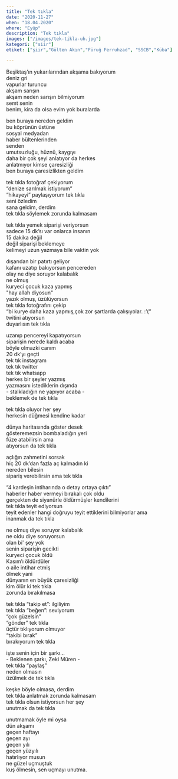 ```yaml
---
title: "Tek tıkla"
date: "2020-11-27"
when: "18.04.2020"
where: "Eyüp"
description: "Tek tıkla"
images: ["/images/tek-tikla-uh.jpg"]
kategori: ["siir"]
etiket: ["şiir","Gülten Akın","Füruğ Ferruhzad", "SSCB","Küba"]

---
```


Beşiktaş’ın yukarılarından akşama bakıyorum  
deniz gri  
vapurlar turuncu  
akşam sarışın  
akşam neden sarışın bilmiyorum  
semt senin   
benim, kira da olsa evim yok buralarda  

<!--more-->

ben buraya nereden geldim  
bu köprünün üstüne  
sosyal medyadan  
haber bültenlerinden  
senden  
umutsuzluğu, hüznü, kaygıyı   
daha bir çok şeyi anlatıyor da herkes  
anlatmıyor kimse çaresizliği  
ben buraya çaresizlikten geldim   

tek tıkla fotoğraf çekiyorum  
“denize sarılmak istiyorum”  
“hikayeyi” paylaşıyorum tek tıkla   
seni özledim  
sana geldim, derdim  
tek tıkla söylemek zorunda kalmasam  

tek tıkla yemek siparişi veriyorsun  
sadece 15 dk’sı var onlarca insanın  
15 dakika değil  
değil siparişi beklemeye  
kelimeyi uzun yazmaya bile vaktin yok  

dışarıdan bir patırtı geliyor  
kafanı uzatıp bakıyorsun pencereden  
olay ne diye soruyor kalabalık  
ne olmuş  
kuryeci çocuk kaza yapmış  
"hay allah diyosun"   
yazık olmuş, üzülüyorsun  
tek tıkla fotoğrafını çekip  
“bi kurye daha kaza yapmış,çok zor şartlarda çalışıyolar. :’(”  
twitini atıyorsun  
duyarlısın tek tıkla  

uzanıp pencereyi kapatıyorsun  
siparişin nerede kaldı acaba  
böyle olmazki canım   
20 dk’yı geçti  
tek tık instagram  
tek tık twitter  
tek tık whatsapp  
herkes bir şeyler yazmış  
yazmasını istediklerin dışında   
\- stalkladığın ne yapıyor acaba \-  
beklemek de tek tıkla  

tek tıkla oluyor her şey  
herkesin düğmesi kendine kadar  

dünya haritasında göster desek  
gösteremezsin bombaladığın yeri   
füze atabilirsin ama  
atıyorsun da tek tıkla  

açlığın zahmetini sorsak  
hiç 20 dk’dan fazla aç kalmadın ki   
nereden bilesin   
sipariş verebilirsin ama tek tıkla  

“4 kardeşin intiharında o detay ortaya çıktı”  
haberler haber vermeyi bırakalı çok oldu   
gerçekten de siyanürle öldürmüşler kendilerini  
tek tıkla teyit ediyorsun   
teyit edenler hangi doğruyu teyit ettiklerini bilmiyorlar ama  
inanmak da tek tıkla  

ne olmuş diye soruyor kalabalık  
ne oldu diye soruyorsun  
olan bi' şey yok  
senin siparişin gecikti  
kuryeci çocuk öldü  
Kasım’ı öldürdüler  
o aile intihar etmiş  
ölmek yani  
dünyanın en büyük çaresizliği  
kim ölür ki tek tıkla   
zorunda bırakılmasa  

tek tıkla “takip et”: ilgiliyim  
tek tıkla “beğen”: seviyorum  
“çok güzelsin”   
“gönder” tek tıkla  
üçtür tıklıyorum olmuyor  
“takibi bırak”  
bırakıyorum tek tıkla  

işte senin için bir şarkı...   
\- Beklenen şarkı, Zeki Müren \-  
tek tıkla “paylaş”  
neden olmasın  
üzülmek de tek tıkla  

keşke böyle olmasa, derdim  
tek tıkla anlatmak zorunda kalmasam  
tek tıkla olsun istiyorsun her şey  
unutmak da tek tıkla  

unutmamak öyle mi oysa  
dün akşamı  
geçen haftayı  
geçen ayı  
geçen yılı  
geçen yüzyılı  
hatırlıyor musun  
ne güzel uçmuştuk  
kuş ölmesin, sen uçmayı unutma.  